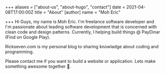 +++
aliases = ["about-us", "about-hugo", "contact"]
date = 2021-04-08T17:00:00Z
title = "About"
[author]
name = "Moh Eric"

+++
Hi Guys, my name is Moh Eric. I'm freelance software developer and I'm passionate about leading software development that is concerned with clean code and design patterns. Currently, I helping build things @ PayDinar (Find on Google Play).

Rickseven.com is my personal blog to sharing knowladge about coding and programming.

Please contact me if you want to build a website or application. Lets make something awesome together 🙂.